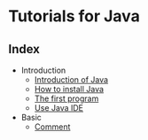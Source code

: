 # Tutorials for Java

## Index

- Introduction
  - [Introduction of Java](intro-introduction-of-java.md)
  - [How to install Java](intro-how-to-install-java.md)
  - [The first program](intro-the-first-program.md)
  - [Use Java IDE](intro-use-java-ide.md)
- Basic
  - [Comment](basic-comment.md)
